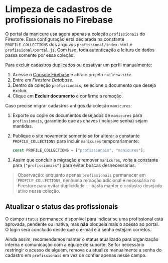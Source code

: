 # Limpeza de cadastros de profissionais no Firebase

O portal da manicure usa agora apenas a coleção `profissionais` do Firestore. Essa configuração está declarada na constante `PROFILE_COLLECTIONS`
dos arquivos `profissional/index.html` e `profissional/portal.js`. Com isso, toda autenticação e leitura de dados passa somente por essa coleção.

Para excluir cadastros duplicados ou desativar um perfil manualmente:

1. Acesse o [Console Firebase](https://console.firebase.google.com/) e abra o projeto `nailnow-site`.
2. Entre em *Firestore Database*.
3. Dentro da coleção `profissionais`, selecione o documento que deseja excluir.
4. Clique em **Excluir documento** e confirme a remoção.

Caso precise migrar cadastros antigos da coleção `manicures`:

1. Exporte ou copie os documentos desejados de `manicures` para `profissionais`, garantindo que as chaves (inclusive senha) sejam mantidas.
2. Publique o site novamente somente se for alterar a constante `PROFILE_COLLECTIONS` para incluir `manicures` temporariamente:

   ```js
   const PROFILE_COLLECTIONS = ["profissionais", "manicures"];
   ```

3. Assim que concluir a migração e remover `manicures`, volte a constante para `["profissionais"]` para evitar buscas desnecessárias.

> Observação: enquanto apenas `profissionais` permanecer em `PROFILE_COLLECTIONS`, nenhuma remoção adicional é necessária no Firestore para evitar
> duplicidade — basta manter o cadastro desejado ativo nessa coleção.

## Atualizar o status das profissionais

O campo `status` permanece disponível para indicar se uma profissional está aprovada, pendente ou inativa, mas **não** bloqueia mais o acesso ao portal.
O login será concluído desde que o e-mail e a senha estejam corretos.

Ainda assim, recomendamos manter o status atualizado para organização interna e comunicação com a equipe de suporte. Se for necessário restringir o acesso de alguém,
remova ou atualize manualmente a senha do cadastro em `profissionais` em vez de confiar apenas nesse campo.
